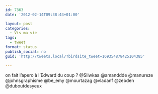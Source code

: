 ```yaml
---
id: 7363
date: '2012-02-14T09:38:44+01:00'

layout: post
categories:
  - Vis ma vie
tags:
  - tweet
format: status
publish_social: no
guid: 'http://tweets.local/?birdsite_tweet=169354878425104385'

---
```


on fait l’apero à l’Edward du coup ? @Sliwkaa @amanddde @manureze @johnsgraphisme @be\_emy @mourtazag @vladanf @zebden @duboutdesyeux